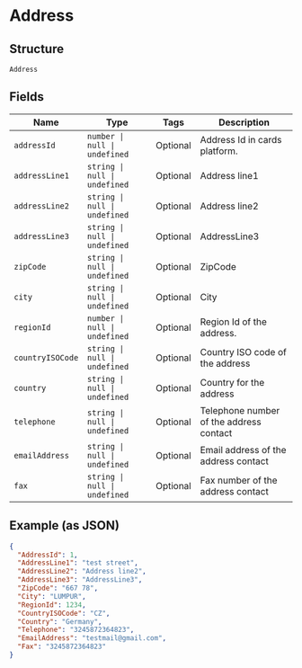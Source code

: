 
# Address

## Structure

`Address`

## Fields

| Name | Type | Tags | Description |
|  --- | --- | --- | --- |
| `addressId` | `number \| null \| undefined` | Optional | Address Id in cards platform. |
| `addressLine1` | `string \| null \| undefined` | Optional | Address line1 |
| `addressLine2` | `string \| null \| undefined` | Optional | Address line2 |
| `addressLine3` | `string \| null \| undefined` | Optional | AddressLine3 |
| `zipCode` | `string \| null \| undefined` | Optional | ZipCode |
| `city` | `string \| null \| undefined` | Optional | City |
| `regionId` | `number \| null \| undefined` | Optional | Region Id of the address. |
| `countryISOCode` | `string \| null \| undefined` | Optional | Country ISO code of the address |
| `country` | `string \| null \| undefined` | Optional | Country for the address |
| `telephone` | `string \| null \| undefined` | Optional | Telephone number of the address contact |
| `emailAddress` | `string \| null \| undefined` | Optional | Email address of the address contact |
| `fax` | `string \| null \| undefined` | Optional | Fax number of the address contact |

## Example (as JSON)

```json
{
  "AddressId": 1,
  "AddressLine1": "test street",
  "AddressLine2": "Address line2",
  "AddressLine3": "AddressLine3",
  "ZipCode": "667 78",
  "City": "LUMPUR",
  "RegionId": 1234,
  "CountryISOCode": "CZ",
  "Country": "Germany",
  "Telephone": "3245872364823",
  "EmailAddress": "testmail@gmail.com",
  "Fax": "3245872364823"
}
```


